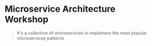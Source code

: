 # Microservice Architecture Workshop

> It's a collection of microservices to implement the most popular microservices patterns
